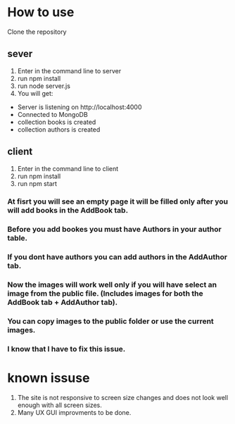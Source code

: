 # How to use
Clone the repository

## sever
1. Enter in the command line to server 
2. run npm install
3. run node server.js
4. You will get:
  - Server is listening on http://localhost:4000
  - Connected to MongoDB
  - collection books is created
  - collection authors is created

## client
1. Enter in the command line to client
2. run npm install
3. run npm start

### At fisrt you will see an empty page it will be filled only after you will add books in the AddBook tab.
### Before you add bookes you must have Authors in your author table.
### If you dont have authors you can add authors in the AddAuthor tab.
### Now the images will work well only if you will have select an image from the public file. (Includes images for both the AddBook tab + AddAuthor tab).
### You can copy images to the public folder or use the current images.
### I know that I have to fix this issue.

# known issuse
1. The site is not responsive to screen size changes and does not look well enough with all screen sizes.
2. Many UX GUI improvments to be done.
